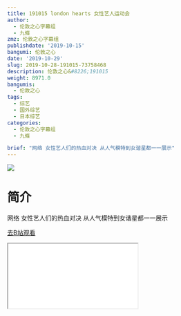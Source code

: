 ```yaml
---
title: 191015 london hearts 女性艺人运动会
author:
  - 伦敦之心字幕组
  - 九條
zmz: 伦敦之心字幕组
publishdate: '2019-10-15'
bangumi: 伦敦之心
date: '2019-10-29'
slug: 2019-10-28-191015-73758468
description: 伦敦之心&#8226;191015
weight: 8971.0
bangumis:
  - 伦敦之心
tags:
  - 综艺
  - 国外综艺
  - 日本综艺
categories:
  - 伦敦之心字幕组
  - 九條

brief: "网络 女性艺人们的热血对决 从人气模特到女谐星都一一展示"
---
```

![](https://raw.githubusercontent.com/tcgriffith/owaraisite/master/static/tmpimg/0fe8810073ce3e05643db0232adaad322d3cc5ab.jpg.480.jpg)
# 简介  
网络
女性艺人们的热血对决 从人气模特到女谐星都一一展示  

[去B站观看](https://www.bilibili.com/video/av73758468/)
<div class ="resp-container"><iframe class="testiframe" src="//player.bilibili.com/player.html?aid=73758468"", scrolling="no", allowfullscreen="true" > </iframe></div> 
